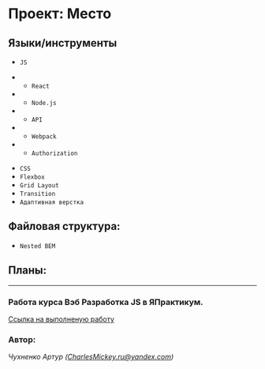 # Проект: Место

## Языки/инструменты
* `JS`
- * `React`
- * `Node.js`
- * `API`
- * `Webpack`
- * `Authorization`

* `CSS`
* `Flexbox`
* `Grid Layout`
* `Transition`
* `Адаптивная верстка`

## Файловая структура:

* `Nested BEM`

## Планы:


____________________________
### Работа курса Вэб Разработка JS в ЯПрактикум. 

[Ссылка на выполненую работу](https://charlesmickey.nomoredomains.monster/)
 
### Автор:
*Чухненко Артур (CharlesMickey.ru@yandex.com)*
